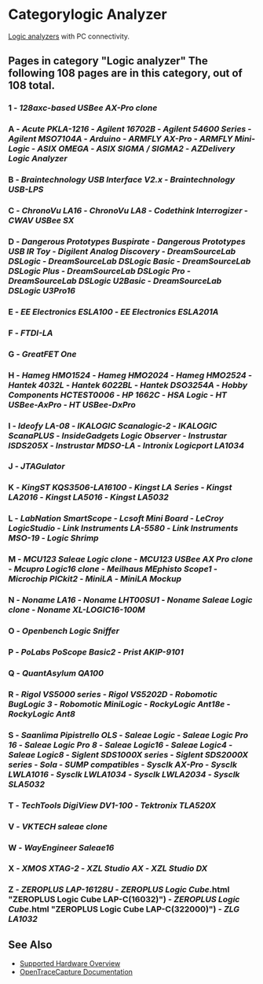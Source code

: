 # Categorylogic Analyzer
[Logic analyzers](https://en.wikipedia.org/wiki/Logic_analyzer) with PC connectivity.
## Pages in category "Logic analyzer" The following 108 pages are in this category, out of 108 total.
### 1 \- *128axc-based USBee AX-Pro clone*
### A \- *Acute PKLA-1216* \- *Agilent 16702B* \- *Agilent 54600 Series* \- *Agilent MSO7104A* \- *Arduino* \- *ARMFLY AX-Pro* \- *ARMFLY Mini-Logic* \- *ASIX OMEGA* \- *ASIX SIGMA / SIGMA2* \- *AZDelivery Logic Analyzer*
### B \- *Braintechnology USB Interface V2.x* \- *Braintechnology USB-LPS*
### C \- *ChronoVu LA16* \- *ChronoVu LA8* \- *Codethink Interrogizer* \- *CWAV USBee SX*
### D \- *Dangerous Prototypes Buspirate* \- *Dangerous Prototypes USB IR Toy* \- *Digilent Analog Discovery* \- *DreamSourceLab DSLogic* \- *DreamSourceLab DSLogic Basic* \- *DreamSourceLab DSLogic Plus* \- *DreamSourceLab DSLogic Pro* \- *DreamSourceLab DSLogic U2Basic* \- *DreamSourceLab DSLogic U3Pro16*
### E \- *EE Electronics ESLA100* \- *EE Electronics ESLA201A*
### F \- *FTDI-LA*
### G \- *GreatFET One*
### H \- *Hameg HMO1524* \- *Hameg HMO2024* \- *Hameg HMO2524* \- *Hantek 4032L* \- *Hantek 6022BL* \- *Hantek DSO3254A* \- *Hobby Components HCTEST0006* \- *HP 1662C* \- *HSA Logic* \- *HT USBee-AxPro* \- *HT USBee-DxPro*
### I \- *Ideofy LA-08* \- *IKALOGIC Scanalogic-2* \- *IKALOGIC ScanaPLUS* \- *InsideGadgets Logic Observer* \- *Instrustar ISDS205X* \- *Instrustar MDSO-LA* \- *Intronix Logicport LA1034*
### J \- *JTAGulator*
### K \- *KingST KQS3506-LA16100* \- *Kingst LA Series* \- *Kingst LA2016* \- *Kingst LA5016* \- *Kingst LA5032*
### L \- *LabNation SmartScope* \- *Lcsoft Mini Board* \- *LeCroy LogicStudio* \- *Link Instruments LA-5580* \- *Link Instruments MSO-19* \- *Logic Shrimp*
### M \- *MCU123 Saleae Logic clone* \- *MCU123 USBee AX Pro clone* \- *Mcupro Logic16 clone* \- *Meilhaus MEphisto Scope1* \- *Microchip PICkit2* \- *MiniLA* \- *MiniLA Mockup*
### N \- *Noname LA16* \- *Noname LHT00SU1* \- *Noname Saleae Logic clone* \- *Noname XL-LOGIC16-100M*
### O \- *Openbench Logic Sniffer*
### P \- *PoLabs PoScope Basic2* \- *Prist AKIP-9101*
### Q \- *QuantAsylum QA100*
### R \- *Rigol VS5000 series* \- *Rigol VS5202D* \- *Robomotic BugLogic 3* \- *Robomotic MiniLogic* \- *RockyLogic Ant18e* \- *RockyLogic Ant8*
### S \- *Saanlima Pipistrello OLS* \- *Saleae Logic* \- *Saleae Logic Pro 16* \- *Saleae Logic Pro 8* \- *Saleae Logic16* \- *Saleae Logic4* \- *Saleae Logic8* \- *Siglent SDS1000X series* \- *Siglent SDS2000X series* \- *Sola* \- *SUMP compatibles* \- *Sysclk AX-Pro* \- *Sysclk LWLA1016* \- *Sysclk LWLA1034* \- *Sysclk LWLA2034* \- *Sysclk SLA5032*
### T \- *TechTools DigiView DV1-100* \- *Tektronix TLA520X*
### V \- *VKTECH saleae clone*
### W \- *WayEngineer Saleae16*
### X \- *XMOS XTAG-2* \- *XZL Studio AX* \- *XZL Studio DX*
### Z \- *ZEROPLUS LAP-16128U* \- *ZEROPLUS Logic Cube*.html "ZEROPLUS Logic Cube LAP-C(16032)") \- *ZEROPLUS Logic Cube*.html "ZEROPLUS Logic Cube LAP-C(322000)") \- *ZLG LA1032*
## See Also
- [Supported Hardware Overview](../supported-hardware.md)
- [OpenTraceCapture Documentation](../../opentracecapture/overview.md)
